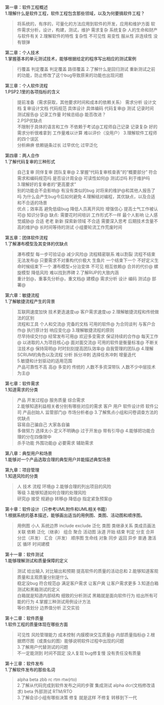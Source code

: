 第一章：软件工程概述  
1.理解什么是软件工程，软件工程包含那些领域，以及为何要搞软件工程？  
>将系统的，有序的，可量化的方法应用到软件的开发，应用和维护方面
>软件需求分析，设计，构建，测试，维护
>需求复杂 系统复杂 人的生命和财产与软件有关
2.理解软件的特性
>复杂性 不可见性 易变性 服从性 非连续性 没有银弹

第二章：个人技术  
1.掌握基本的单元测试技术，能够根据给定的程序写出相应的测试案例
>行覆盖 判定覆盖 判定覆盖 路径覆盖
2.了解什么是回归测试
>重新测试之前的功能，防止修改了这个bug导致原来的功能也出现问题

第三章：个人软件流程  
1.PSP2.1里的各项指标的含义  
>提前准备（需求获取，其他要求时间和成本的依赖关系）
>需求分析 设计文档 复审设计文档 代码规范 具体设计 具体编码 代码复审@  测试
>记录时间 测试报告@ 记录工作量 时候总结@ 能否改进？  
2.PSP优缺点  
>不限制于具体的语言和工作  不依赖于考试@工程师自己记录 
>记录复杂  好的需求分析很难拿到  工作量难以计算  难以评价（没用户）
3.理解软件工程师的四个误区  
>分析麻痹 依赖链条过长 过早优化 过早泛化

第四章：两人合作  
1.了解代码复审的三种形式 
>自己复审  同伴复审  团队复审@ 
2.掌握“代码复审核查表”的“概要部分”
>符合需求和编码规范吗 是否设计周全@ 可读性如何@ 测试过吗 利于维护吗  
3.理解好的复审者的“更高要求”  
>别的功能会不会影响@  有没有类似的bug  对将来的维护@和其他人报告了吗 为什么会产生bug今后如何避免
4.理解结对编程，其优缺点，以及合适和不合适的场景  
>优点；效率高 避免低级bug 降低人员离开风险 增强信心 提高士气工作被认可@ 知识分享@
>缺点: 需要花时间培训 工作形式不一样 最个人影响  让人感觉威胁@
>合适 老老 新新 探索新领域
>不合适 需要深入思考 后期技术含量不高的维护@ 长时间等待的测试 小组要轮流工作荒废时间

第五章：团体软件流程  
1.了解瀑布模型及其变体的优缺点  
>瀑布模型  每一步可验证@ 减少风险@ 流程精密联系 难以割裂   流程不结束无法发布@ 只要需求不对重构代价极大
>生鱼片 一个结束下一个 不好定义生命时候结束下一个
>瀑布模型+分治变体  不可见 相互依赖@ 合并的代价@
>螺旋模型 降低风险 难以找到界碑 
2.了解RUP的大致内涵  
>重计划@，重事先分析@，重文档@
>建模@ 需求分析 设计 编码 测试@ 部署@

第六章：敏捷流程  
1.了解敏捷流程产生的背景 
> 互联网速度加快 技术更迭速度up 客户需求速度up 
2.理解敏捷流程和传统做法的区别  
> 流程和工具   个人和交流@
> 完备的文档   可用的软件@
> 为合同谈判  与客户合作@
> 执行原计划  响应变化@
3.理解敏捷流程的原则  
> 尽早持续交付@ 经常发布可用@ 欢迎多变需求  保证持续的合作@
> 每天工作@ 以进取的人为项目核心@  面对面交流@  可用的软件是衡量标准@ 
> 不断关注技术@ 保持简明@ 时时刻刻提高团队效率@ 自我管理的团队@
4.理解SCRUM的角色以及流程
> 分析 拆分冲刺 选择任务冲刺 增量迭代  
5.敏捷和计划驱动的适用范围  
> 产品可靠性不高    高@
> 多变的            传统的
> 人数不多资深带队   人数不少中层技术为主@

第七章：软件需求  
1.知道需求的分类
>产品  开发过程@ 服务质量 综合需求  
2.能够知道利益相关者分别有哪些对应的需求
>客户 用户 软件设计师 软件公司 产品创始人   监管部门@ 市场分析者@
3.了解焦点小组和问卷调查方法的优缺点  
>容易自己骗自己 大家各自骗   
>多做努力   选择太小  定义不明确@ 过于开发@ 带有引导@
4.能够把功能合理的分在四像限中  
>杀手功能 外围功能@ 必要需求 辅助需求

第八章：典型用户和场景  
1.能够对一个产品选取合理的典型用户并能描述典型场景  

第九章：项目管理  
1.知道风险的分类  
> 人 技术 流程 环境@
2.能够合理的列出项目的风险  
>等级
3.能够知道如何合理的处理风险  
>研究@ 接受 规避@ 转移@ 降低@ 指定紧急预案@   

第十章：软件设计（只参考UML附件和UML相关书籍）  
1.根据系统的基本描述，能够画出适当的用例图、类图、活动图和顺序图。  
>用例图 小人 系统边界  include exclude  泛化
>类图  类继承关系 类成员画法  关联 依赖 泛化（继承）  组合 聚合
>活动图  泳道 开始 结束 判定 分支 合并 分岔（并发） 汇合（并发）
>顺序图 生命线 对象  同步 返回  异步 普通   激活区 循环 时间建模   


第十一章：软件测试  
1.能够理解测试和质量保障的定义
>测试 给出输入 对比输出和预期
>提高软件的质量的活动总和
2.能够知道客观质量和主观质量分别是什么  
>稳定没bug  符合规范@
>满足客户需求  让客户爽 让客户需求更多
3.知道白箱测试和黑箱测试的定义  
>白箱就是知道内部结构 细致的分析测试
>黑箱就是面向软件行为 给出所有可能的行为
4.掌握三种测试用例设计方法  
>等价类划分
>边界值分析
>正交实验


第十二章：软件质量  
1.软件工程的质量体现在哪些方面  
>可见性  风险管理能力   成本控制  内膜模块交互质量@  内部质量指标@
2.根据燃尽图（或类似的图）能够说明软件过程中出现的问题  
3.了解用户代替测试的问题  
>不一定能测到  时间不固定  没人复现 bug修复慢  没有责任没有质量
 
第十三章：软件发布  
1.了解软件发布的那些名词  
>alpha beta zbb  rc   rtm  rtw(rto)   
2.了解从代码完成到软件发布之间的步骤
>集成测试 alpha  dcr(文档修改请求) beta 外部测试 RTM/RTO   
3.了解会诊小组有哪些决策
>修复  就是这样  不修复  转移到下一代


